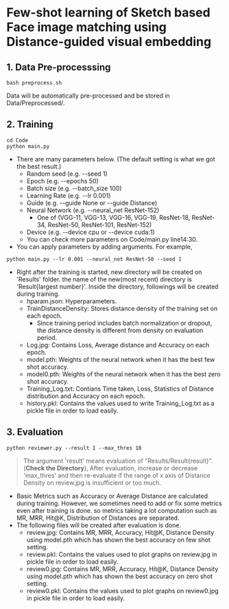 # Few-shot learning of Sketch based Face image matching using Distance-guided visual embedding

## 1. Data Pre-processsing
    bash preprocess.sh
Data will be automatically pre-processed and be stored in Data/Preprocessed/.
## 2. Training
    cd Code
    python main.py
+ There are many parameters below. (The default setting is what we got the best result.)
    + Random seed (e.g. --seed 1)
    + Epoch (e.g. --epochs 50)
    + Batch size (e.g. --batch_size 100)
    + Learning Rate (e.g. --lr 0.001)
    + Guide (e.g. --guide None or --guide Distance)
    + Neural Network (e.g. --neural_net ResNet-152)
        + One of (VGG-11, VGG-13, VGG-16, VGG-19, ResNet-18, ResNet-34, ResNet-50, ResNet-101, ResNet-152)
    + Device (e.g. --device cpu or --device cuda:1)
    + You can check more parameters on Code/main.py line14:30.
+ You can apply parameters by adding arguments. For example,
```
python main.py --lr 0.001 --neural_net ResNet-50 --seed 1
```
+ Right after the training is started, new directory will be created on 'Results' folder. the name of the new(most recent) directory is 'Result{largest number}'. Inside the directory, followings will be created during training.
    + hparam.json: Hyperparameters.
    + TrainDistanceDensity: Stores distance density of the training set on each epoch.
        + Since training period includes batch normalization or dropout, the distance density is different from density on evaluation period.
    + Log.jpg: Contains Loss, Average distance and Accuracy on each epoch.
    + model.pth: Weights of the neural network when it has the best few shot accuracy.
    + model0.pth: Weights of the neural network when it has the best zero shot accuracy.
    + Training_Log.txt: Contians Time taken, Loss, Statistics of Distance distribution and Accuracy on each epoch.
    + history.pkl: Contains the values used to write Training_Log.txt as a pickle file in order to load easily.
## 3. Evaluation
    python reviewer.py --result 1 --max_thres 10
> The argument 'result' means evaluation of "Results/Result{result}". (**Check the Directory**), After evaluation, increase or decrease 'max_thres' and then re-evaluate if the range of x axis of Distance Density on review.jpg is insufficient or too much.
+ Basic Metrics such as Accuracy or Average Distance are calculated during training. However, we sometimes need to add or fix some metrics even after training is done. so metrics taking a lot computation such as MR, MRR, Hit@K, Distribution of Distances are separated.
+ The following files will be created after evaluation is done.
    + review.jpg: Contains MR, MRR, Accuracy, Hit@K, Distance Density using model.pth which has shown the best accuracy on few shot setting.
    + review.pkl: Contains the values used to plot graphs on review.jpg in pickle file in order to load easily.
    + review0.jpg: Contains MR, MRR, Accuracy, Hit@K, Distance Density using model.pth which has shown the best accuracy on zero shot setting.
    + review0.pkl: Contains the values used to plot graphs on review0.jpg in pickle file in order to load easily.
